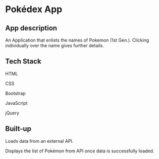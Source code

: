 <h1>Pokédex App</h1>
<p>
  <p>
<h2>App description</h2>
<p>
An Application that enlists the names of Pokemon (1st Gen.). Clicking individually over the name gives further details.
  <p>
  <h2>Tech Stack</h2>
  <p>
HTML
  <p>
CSS
    <p>
Bootstrap
      <p>
JavaScript
        <p>
jQuery
          <p>
  <p>
<h2>Built-up</h2>
  <p>
Loads data from an external API.
  <p>
Displays the list of Pokémon from API once data is successfully loaded.

